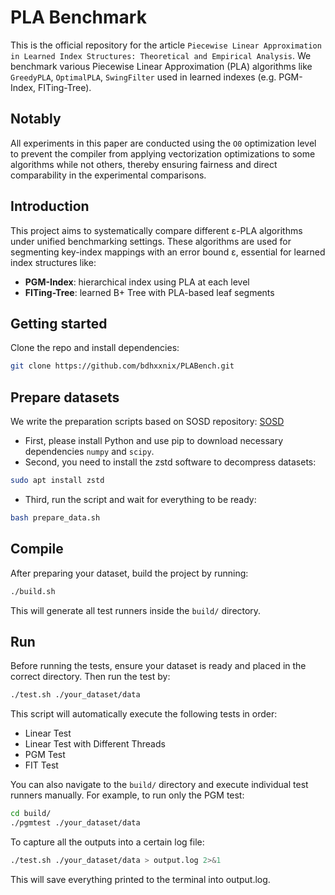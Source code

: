 # PLA Benchmark

This is the official repository for the article `Piecewise Linear Approximation in Learned Index
Structures: Theoretical and Empirical Analysis`. 
We benchmark various Piecewise Linear Approximation (PLA) algorithms like `GreedyPLA`, `OptimalPLA`, `SwingFilter` used in learned indexes (e.g. PGM-Index, FITing-Tree).

## Notably
All experiments in this paper are conducted using the `O0` optimization level to prevent the compiler from applying vectorization optimizations to some algorithms while not others, thereby ensuring fairness and direct comparability in the experimental comparisons.

## Introduction

This project aims to systematically compare different ε-PLA algorithms under unified benchmarking settings. These algorithms are used for segmenting key-index mappings with an error bound ε, essential for learned index structures like:
- **PGM-Index**: hierarchical index using PLA at each level
- **FITing-Tree**: learned B+ Tree with PLA-based leaf segments

## Getting started
Clone the repo and install dependencies:
```bash
git clone https://github.com/bdhxxnix/PLABench.git
```

## Prepare datasets
We write the preparation scripts based on SOSD repository: [SOSD](https://github.com/learnedsystems/SOSD)
- First, please install Python and use pip to download necessary dependencies `numpy` and `scipy`.
- Second, you need to install the zstd software to decompress datasets:
```bash
sudo apt install zstd
```
- Third, run the script and wait for everything to be ready:
```bash
bash prepare_data.sh
```

## Compile

After preparing your dataset, build the project by running:

```bash
./build.sh
```
This will generate all test runners inside the `build/` directory.


## Run
Before running the tests, ensure your dataset is ready and placed in the correct directory.
Then run the test by:
```bash
./test.sh ./your_dataset/data
```
This script will automatically execute the following tests in order:
- Linear Test
- Linear Test with Different Threads
- PGM Test
- FIT Test

You can also navigate to the `build/` directory and execute individual test runners manually.
For example, to run only the PGM test:
```bash
cd build/
./pgmtest ./your_dataset/data
```
To capture all the outputs into a certain log file:
```bash
./test.sh ./your_dataset/data > output.log 2>&1
```
This will save everything printed to the terminal into output.log.
